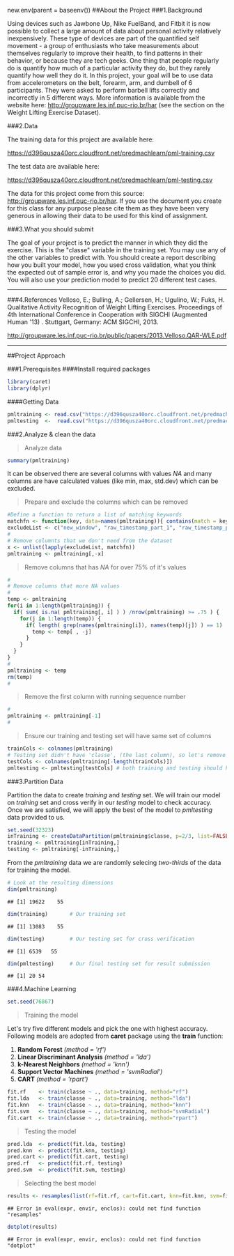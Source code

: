 new.env(parent = baseenv())
##About the Project
###1.Background

Using devices such as Jawbone Up, Nike FuelBand, and Fitbit it is now possible to collect a large amount of data about personal activity relatively inexpensively. These type of devices are part of the quantified self movement - a group of enthusiasts who take measurements about themselves regularly to improve their health, to find patterns in their behavior, or because they are tech geeks. One thing that people regularly do is quantify how much of a particular activity they do, but they rarely quantify how well they do it. In this project, your goal will be to use data from accelerometers on the belt, forearm, arm, and dumbell of 6 participants. They were asked to perform barbell lifts correctly and incorrectly in 5 different ways. More information is available from the website here: http://groupware.les.inf.puc-rio.br/har (see the section on the Weight Lifting Exercise Dataset).

###2.Data

The training data for this project are available here:

https://d396qusza40orc.cloudfront.net/predmachlearn/pml-training.csv

The test data are available here:

https://d396qusza40orc.cloudfront.net/predmachlearn/pml-testing.csv

The data for this project come from this source: http://groupware.les.inf.puc-rio.br/har. If you use the document you create for this class for any purpose please cite them as they have been very generous in allowing their data to be used for this kind of assignment.

###3.What you should submit

The goal of your project is to predict the manner in which they did the exercise. This is the "classe" variable in the training set. You may use any of the other variables to predict with. You should create a report describing how you built your model, how you used cross validation, what you think the expected out of sample error is, and why you made the choices you did. You will also use your prediction model to predict 20 different test cases.  

***

###4.References
Velloso, E.; Bulling, A.; Gellersen, H.; Ugulino, W.; Fuks, H. Qualitative Activity Recognition of Weight Lifting Exercises. Proceedings of 4th International Conference in Cooperation with SIGCHI (Augmented Human '13) . Stuttgart, Germany: ACM SIGCHI, 2013.

http://groupware.les.inf.puc-rio.br/public/papers/2013.Velloso.QAR-WLE.pdf

***

##Project Approach

###1.Prerequisites
####Install required packages

```r
library(caret)
library(dplyr)
```

####Getting Data

```r
pmltraining <- read.csv("https://d396qusza40orc.cloudfront.net/predmachlearn/pml-training.csv", sep = ",", header = TRUE, na.string=c("NA","#DIV/0!",""))
pmltesting  <-  read.csv("https://d396qusza40orc.cloudfront.net/predmachlearn/pml-testing.csv", sep = ",", header = TRUE, na.string=c("NA","#DIV/0!",""))
```
###2.Analyze & clean the data 
>Analyze data

```r
summary(pmltraining)
```
It can be observed there are several columns with values *NA* and many columns are have calculated values (like min, max, std.dev) which can be excluded.

>Prepare and exclude the columns which can be removed

```r
#Define a function to return a list of matching keywords
matchfn <- function(key, data=names(pmltraining)){ contains(match = key,vars = data)}
excludeList <- c("new_window", "raw_timestamp_part_1", "raw_timestamp_part_2","cvtd_timestamp","var_","avg_","min_","max_","stddev_")
#
# Remove columnts that we don't need from the dataset
x <- unlist(lapply(excludeList, matchfn))
pmltraining <- pmltraining[,-x]
```

>Remove columns that has *NA* for over 75% of it's values

```r
#
# Remove columns that more NA values
#
temp <- pmltraining
for(i in 1:length(pmltraining)) { 
  if( sum( is.na( pmltraining[, i] ) ) /nrow(pmltraining) >= .75 ) { 
    for(j in 1:length(temp)) {
      if( length( grep(names(pmltraining[i]), names(temp)[j]) ) == 1)  {
        temp <- temp[ , -j] 
      }   
    } 
  }
}
#
pmltraining <- temp
rm(temp)
#
```
>Remove the first column with running sequence number

```r
#
pmltraining <- pmltraining[-1]
#
```
>Ensure our training and testing set will have same set of columns

```r
trainCols <- colnames(pmltraining)
# Testing set didn't have 'classe', (the last column), so let's remove it, rest should match
testCols <- colnames(pmltraining[-length(trainCols)])
pmltesting <- pmltesting[testCols] # both training and testing should have same column except 'classe'
```

###3.Partition Data

Partition the data to create *training* and *testing* set. We will train our model on *training* set and cross verify in our *testing* model to check accuracy. Once we are satisfied, we will apply the best of the model to *pmltesting* data provided to us.


```r
set.seed(32323)
inTraining <- createDataPartition(pmltraining$classe, p=2/3, list=FALSE)
training <- pmltraining[inTraining,]
testing <- pmltraining[-inTraining,]
```
From the *pmltraining* data we are randomly selecing *two-thirds* of the data for training the model.


```r
# Look at the resulting dimensions
dim(pmltraining)
```

```
## [1] 19622    55
```

```r
dim(training)       # Our training set 
```

```
## [1] 13083    55
```

```r
dim(testing)        # Our testing set for cross verification
```

```
## [1] 6539   55
```

```r
dim(pmltesting)     # Our final testing set for result submission
```

```
## [1] 20 54
```
###4.Machine Learning

```r
set.seed(76867)
```
>Training the model

Let's try five different models and pick the one with highest accuracy. Following models are adopted from **caret** package using the **train** function:

1. **Random Forest**                          *(method = 'rf')*
2. **Linear Discriminant Analysis**           *(method = 'lda')*
3. **k-Nearest Neighbors**                    *(method = 'knn')*
4. **Support Vector Machines**                *(method = 'svmRadial')*
5. **CART**                                   *(method = 'rpart')*


```r
fit.rf    <- train(classe ~ ., data=training, method="rf")
fit.lda   <- train(classe ~ ., data=training, method="lda")
fit.knn   <- train(classe ~ ., data=training, method="knn")
fit.svm   <- train(classe ~ ., data=training, method="svmRadial")
fit.cart  <- train(classe ~ ., data=training, method="rpart")
```

>Testing the model

```r
pred.lda  <- predict(fit.lda, testing)
pred.knn  <- predict(fit.knn, testing)
pred.cart <- predict(fit.cart, testing)
pred.rf   <- predict(fit.rf, testing)
pred.svm  <- predict(fit.svm, testing)
```

>Selecting the best model

```r
results <- resamples(list(rf=fit.rf, cart=fit.cart, knn=fit.knn, svm=fit.svm, lda=fit.lda))
```

```
## Error in eval(expr, envir, enclos): could not find function "resamples"
```

```r
dotplot(results)
```

```
## Error in eval(expr, envir, enclos): could not find function "dotplot"
```


